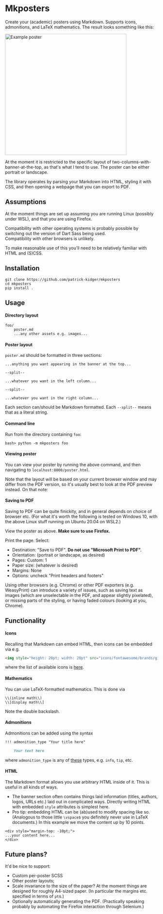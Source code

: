 # Mkposters

Create your (academic) posters using Markdown. Supports icons, admonitions, and LaTeX mathematics. The result looks something like this:

<img align="center" style="height: 300pt; width: auto;" src="https://raw.githubusercontent.com/patrick-kidger/mkposters/main/imgs/diffrax.png" alt="Example poster">

At the moment it is restricted to the specific layout of two-columns-with-banner-at-the-top, as that's what I tend to use. The poster can be either portrait or landscape.

The library operates by parsing your Markdown into HTML, styling it with CSS, and then opening a webpage that you can export to PDF.

## Assumptions

At the moment things are set up assuming you are running Linux (possibly under WSL), and that you are using Firefox.

Compatibility with other operating systems is probably possible by switching out the version of Dart Sass being used.  
Compatibility with other browsers is unlikely.

To make reasonable use of this you'll need to be relatively familiar with HTML and (S)CSS.

## Installation

```
git clone https://github.com/patrick-kidger/mkposters
cd mkposters
pip install .
```

## Usage

#### Directory layout

```
foo/
    poster.md
    ...any other assets e.g. images...
```

#### Poster layout

`poster.md` should be formatted in three sections:

```
...anything you want appearing in the banner at the top...

--split--

...whatever you want in the left column...

--split--

...whatever you want in the right column...
```

Each section can/should be Markdown formatted. Each `--split--` means that as a literal string.

#### Command line

Run from the directory containing `foo`:
```
bash> python -m mkposters foo
```

#### Viewing poster

You can view your poster by running the above command, and then navigating to `localhost:8000/poster.html`.

Note that the layout will be based on your current browser window and may differ from the PDF version, so it's usually best to look at the PDF preview instead. On that note:

#### Saving to PDF

Saving to PDF can be quite finickity, and in general depends on choice of browser etc. (For what it's worth the following is tested on Windows 10, with the above Linux stuff running on Ubuntu 20.04 on WSL2.)

View the poster as above. **Make sure to use Firefox.**

Print the page. Select:
- Destination: "Save to PDF". **Do not use "Microsoft Print to PDF".**
- Orientation: (portrait or landscape, as desired)
- Pages: Custom: 1
- Paper size: (whatever is desired)
- Margins: None
- Options: uncheck "Print headers and footers"

Using other browsers (e.g. Chrome) or other PDF exporters (e.g. WeasyPrint) can introduce a variety of issues, such as saving text as images (which are unselectable in the PDF, and appear slightly pixelated), or missing parts of the styling, or having faded colours (looking at you, Chrome).

## Functionality

#### Icons

Recalling that Markdown can embed HTML, then icons can be embedded via e.g.
```html
<img style="height: 20pt; width: 20pt" src="icons/fontawesome/brands/github.svg">
```
where the list of available icons is [here](https://github.com/patrick-kidger/mkposters/tree/main/mkposters/third_party/icons).

#### Mathematics

You can use LaTeX-formatted mathematics. This is done via

```
\\(inline math\\)
\\[display math\\]
```

Note the double backslash.

#### Admonitions

Admonitions can be added using the syntax

```markdown
!!! admonition_type "Your title here"

    Your text here
```

where `admonition_type` is any of [these](https://squidfunk.github.io/mkdocs-material/reference/admonitions/#supported-types) types, e.g. `info`, `tip`, etc.

#### HTML

The Markdown format allows you use arbitrary HTML inside of it. This is useful in all kinds of ways.

- The banner section often contains things laid information (titles, authors, logos, URLs etc.) laid out in complicated ways. Directly writing HTML with embedded `style` attributes is simplest here.
- Pro tip: embedding HTML can be (ab)used to modify spacing like so. (Analogous to those little `\vspace`s you definitely never use in LaTeX documents.) In this example we move the content up by 10 points.
```
<div style="margin-top: -10pt;">
...your content here...
</div>
```

## Future plans?

It'd be nice to support:
- Custom per-poster SCSS
- Other poster layouts;
- Scale invariance to the size of the paper? At the moment things are designed for roughly A4-sized paper. (In particular the margins etc. specified in terms of `pt`s.)
- Optionally automatically generating the PDF. (Practically speaking probably by automating the Firefox interaction through Selenium.)
